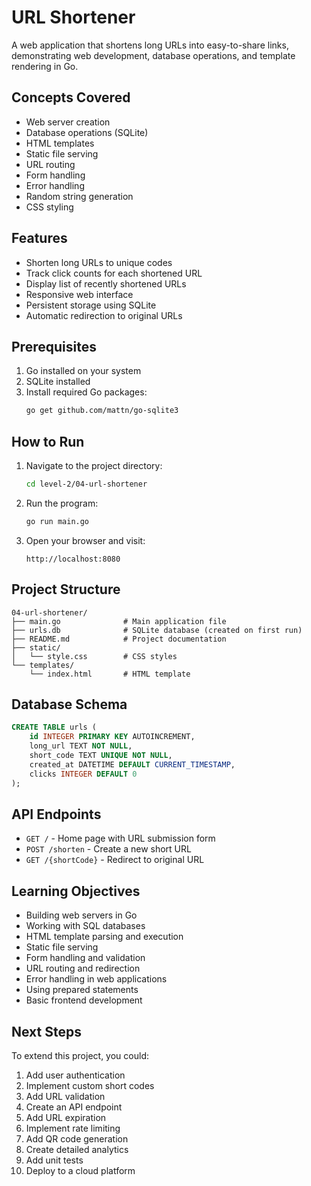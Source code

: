 # URL Shortener

A web application that shortens long URLs into easy-to-share links, demonstrating web development, database operations, and template rendering in Go.

## Concepts Covered

- Web server creation
- Database operations (SQLite)
- HTML templates
- Static file serving
- URL routing
- Form handling
- Error handling
- Random string generation
- CSS styling

## Features

- Shorten long URLs to unique codes
- Track click counts for each shortened URL
- Display list of recently shortened URLs
- Responsive web interface
- Persistent storage using SQLite
- Automatic redirection to original URLs

## Prerequisites

1. Go installed on your system
2. SQLite installed
3. Install required Go packages:
   ```bash
   go get github.com/mattn/go-sqlite3
   ```

## How to Run

1. Navigate to the project directory:
   ```bash
   cd level-2/04-url-shortener
   ```

2. Run the program:
   ```bash
   go run main.go
   ```

3. Open your browser and visit:
   ```
   http://localhost:8080
   ```

## Project Structure

```
04-url-shortener/
├── main.go              # Main application file
├── urls.db              # SQLite database (created on first run)
├── README.md            # Project documentation
├── static/
│   └── style.css        # CSS styles
└── templates/
    └── index.html       # HTML template
```

## Database Schema

```sql
CREATE TABLE urls (
    id INTEGER PRIMARY KEY AUTOINCREMENT,
    long_url TEXT NOT NULL,
    short_code TEXT UNIQUE NOT NULL,
    created_at DATETIME DEFAULT CURRENT_TIMESTAMP,
    clicks INTEGER DEFAULT 0
);
```

## API Endpoints

- `GET /` - Home page with URL submission form
- `POST /shorten` - Create a new short URL
- `GET /{shortCode}` - Redirect to original URL

## Learning Objectives

- Building web servers in Go
- Working with SQL databases
- HTML template parsing and execution
- Static file serving
- Form handling and validation
- URL routing and redirection
- Error handling in web applications
- Using prepared statements
- Basic frontend development

## Next Steps

To extend this project, you could:
1. Add user authentication
2. Implement custom short codes
3. Add URL validation
4. Create an API endpoint
5. Add URL expiration
6. Implement rate limiting
7. Add QR code generation
8. Create detailed analytics
9. Add unit tests
10. Deploy to a cloud platform
